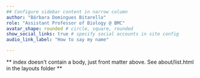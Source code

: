 ```yaml
---
## Configure sidebar content in narrow column
author: "Bárbara Domingues Bitarello"
role: "Assistant Professor of Biology @ BMC"
avatar_shape: rounded # circle, square, rounded
show_social_links: true # specify social accounts in site config
audio_link_label: "How to say my name"

---
```


** index doesn't contain a body, just front matter above.
See about/list.html in the layouts folder **